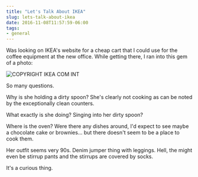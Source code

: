 ```yaml
---
title: "Let's Talk About IKEA"
slug: lets-talk-about-ikea
date: 2016-11-08T11:57:59-06:00
tags:
- general
---
```

Was looking on IKEA's website for a cheap cart that I could use for the coffee equipment at the new office. While getting there, I ran into this gem of a photo:

![](http://www.ikea.com/ms/en_US/img/ad_content/kitchen_images/20171_nkdp10a_04PH135990.jpg "COPYRIGHT IKEA COM INT")

So many questions.

Why is she holding a dirty spoon? She's clearly not cooking as can be noted by the exceptionally clean counters.

What exactly is she doing? Singing into her dirty spoon?

Where is the oven? Were there any dishes around, I'd expect to see maybe a chocolate cake or brownies... but there doesn't seem to be a place to cook them.

Her outfit seems very 90s. Denim jumper thing with leggings. Hell, the might even be stirrup pants and the stirrups are covered by socks.

It's a curious thing.

